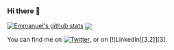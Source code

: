 ### Hi there 👋

<!--
**emmanuelkamala/emmanuelkamala** is a ✨ _special_ ✨ repository because its `README.md` (this file) appears on your GitHub profile.


[![Header](https://raw.githubusercontent.com/emmanuelkamala/<OWNER>/<OWNER>/readme_header.png "Header")](https://emmanuelkamala.me/)
Here are some ideas to get you started:

- 🔭 I’m currently working on ...
- 🌱 I’m currently learning ...
- 👯 I’m looking to collaborate on ...
- 🤔 I’m looking for help with ...
- 💬 Ask me about ...
- 📫 How to reach me: ...
- 😄 Pronouns: ...
- ⚡ Fun fact: ...
-->
[![Emmanuel's github stats](https://github-readme-stats.vercel.app/api?username=emmanuelkamala)](https://github.com/emmanuelkamala/github-readme-stats)
<img align="center" src="https://github-readme-stats.vercel.app/api/top-langs/?username=emmanuelkamala&theme=<THEME_NAME>" />

<!-- Actual text -->

You can find me on [![Twitter][1.2]][1], or on [![LinkedIn][3.2]][3].

<!-- Icons -->

[1.2]: http://i.imgur.com/wWzX9uB.png (twitter icon without padding)
[2.2]: https://raw.githubusercontent.com/MartinHeinz/MartinHeinz/master/linkedin-3-16.png (LinkedIn icon without padding)

<!-- Links to your social media accounts -->

[1]: https://twitter.com/ejkamala
[2]: https://www.linkedin.com/in/emmanuelkamala/

